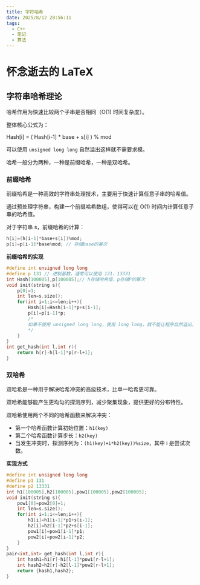 ```yaml
---
title: 字符哈希
date: 2025/8/12 20:56:11
tags: 
  - C++
  - 笔记
  - 算法
---
```

# 怀念逝去的 LaTeX

## 字符串哈希理论

哈希作用为快速比较两个子串是否相同（O(1) 时间复杂度）。

整体核心公式为：

Hash[i] = ( Hash[i-1] * base + s[i] ) % mod

可以使用 `unsigned long long` 自然溢出这样就不需要求模。

哈希一般分为两种，一种是前缀哈希，一种是双哈希。

### 前缀哈希

前缀哈希是一种高效的字符串处理技术，主要用于快速计算任意子串的哈希值。

通过预处理字符串，构建一个前缀哈希数组，使得可以在 O(1) 时间内计算任意子串的哈希值。

对于字符串 s，前缀哈希的计算：

```cpp
h[i]=(h[i-1]*base+s[i])%mod;
p[i]=p[i-1]*base%mod; // 存储base的幂次
```

**前缀哈希的实现**

```cpp
#define int unsigned long long
#define p 131 // 进制基数，通常可以使用 131、13331
int Hash[100005],p[100005];// h存储哈希值，p存储P的幂次
void init(string s){
	p[0]=1;
	int len=s.size();
	for(int i=1;i<=len;i++){
		Hash[i]=Hash[i-1]*p+s[i-1];
		p[i]=p[i-1]*p;
		/*
		如果不使用 unsigned long long，使用 long long，就不能让程序自然溢出，需要对数组进行取模。
		*/
	}
}
int get_hash(int l,int r){
	return h[r]-h[l-1]*p[r-l+1];
}
```

### 双哈希

双哈希是一种用于解决哈希冲突的高级技术，比单一哈希更可靠。

双哈希能够能产生更均匀的探测序列，减少聚集现象，提供更好的分布特性。

双哈希使用两个不同的哈希函数来解决冲突：

- 第一个哈希函数计算初始位置：`h1(key)`
- 第二个哈希函数计算步长：`h2(key)`
- 当发生冲突时，探测序列为：`(h1(key)+i*h2(key))%size`，其中 i 是尝试次数。

**实现方式**

```cpp
#define int unsigned long long
#define p1 131
#define p2 13331
int h1[100005],h2[100005],pow1[100005],pow2[100005];
void init(string s){
	pow1[0]=pow2[0]=1;
	int len=s.size();
	for(int i=1;i<=len;i++){
		h1[i]=h1[i-1]*p1+s[i-1];
		h2[i]=h2[i-1]*p2+s[i-1];
		pow1[i]=pow1[i-1]*p1;
		pow2[i]=pow2[i-1]*p2;
	}
}
pair<int,int> get_hash(int l,int r){
	int hash1=h1[r]-h1[l-1]*pow1[r-l+1];
	int hash2=h2[r]-h2[l-1]*pow2[r-l+1];
	return {hash1,hash2};
}
```




